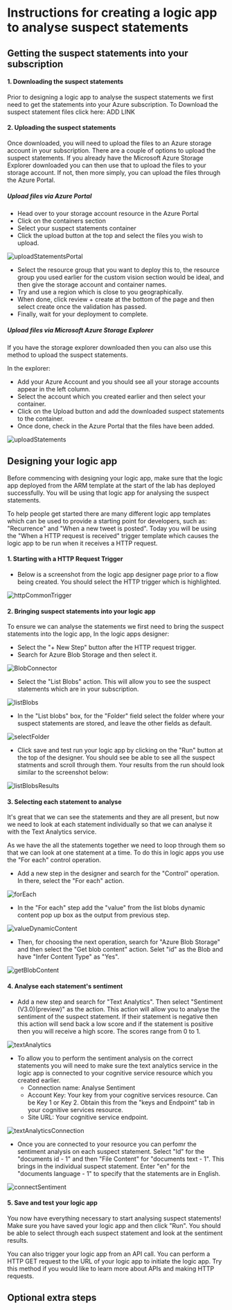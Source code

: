 # Instructions for creating a logic app to analyse suspect statements

## Getting the suspect statements into your subscription

#### 1. Downloading the suspect statements

Prior to designing a logic app to analyse the suspect statements we first need to get the statements into your Azure subscription. 
To Download the suspect statement files click here: ADD LINK

#### 2. Uploading the suspect statements

Once downloaded, you will need to upload the files to an Azure storage account in your subscription. There are a couple of options to upload the suspect statements. If you already have the Microsoft Azure Storage Explorer downloaded you can then use that to upload the files to your storage account. If not, then more simply, you can upload the files through the Azure Portal.

##### Upload files via Azure Portal

* Head over to your storage account resource in the Azure Portal
* Click on the containers section
* Select your suspect statements container
* Click the upload button at the top and select the files you wish to upload.

![uploadStatementsPortal](https://user-images.githubusercontent.com/73177811/114716732-3c41d000-9d2c-11eb-8204-8978deac28ad.png)


* Select the resource group that you want to deploy this to, the resource group you used earlier for the custom vision section would be ideal, and then give the storage account and container names. 
* Try and use a region which is close to you geographically. 
* When done, click review + create at the bottom of the page and then select create once the validation has passed. 
* Finally, wait for your deployment to complete.

##### Upload files via Microsoft Azure Storage Explorer

If you have the storage explorer downloaded then you can also use this method to upload the suspect statements.

In the explorer:
* Add your Azure Account and you should see all your storage accounts appear in the left column. 
* Select the account which you created earlier and then select your container. 
* Click on the Upload button and add the downloaded suspect statements to the container. 
* Once done, check in the Azure Portal that the files have been added. 

![uploadStatements](https://user-images.githubusercontent.com/73177811/114023663-0fdd0e00-986b-11eb-9ab3-c78f2a60ce4e.png)


## Designing your logic app

Before commencing with designing your logic app, make sure that the logic app deployed from the ARM template at the start of the lab has deployed successfully. You will be using that logic app for analysing the suspect statements.

To help people get started there are many different logic app templates which can be used to provide a starting point for developers, such as: "Recurrence" and "When a new tweet is posted". Today you will be using the "When a HTTP request is received" trigger template which causes the logic app to be run when it receives a HTTP request. 

#### 1. Starting with a HTTP Request Trigger

* Below is a screenshot from the logic app designer page prior to a flow being created. You should select the HTTP trigger which is highlighted.

![httpCommonTrigger](https://user-images.githubusercontent.com/73177811/114719907-6fd22980-9d2f-11eb-897f-8734a449a0ed.png)

#### 2. Bringing suspect statements into your logic app

To ensure we can analyse the statements we first need to bring the suspect statements into the logic app, In the logic apps designer:

* Select the "+ New Step" button after the HTTP request trigger.
* Search for Azure Blob Storage and then select it.

![BlobConnector](https://user-images.githubusercontent.com/73177811/114740722-060f4b00-9d42-11eb-957b-327e0248bca2.png)

* Select the "List Blobs" action. This will allow you to see the suspect statements which are in your subscription.

![listBlobs](https://user-images.githubusercontent.com/73177811/114723956-05bb8380-9d33-11eb-81b8-a24a5e603b31.png)

* In the "List blobs" box, for the "Folder" field select the folder where your suspect statements are stored, and leave the other fields as default.

![selectFolder](https://user-images.githubusercontent.com/73177811/114724146-2c79ba00-9d33-11eb-8905-d4413f5e5ed8.png)

* Click save and test run your logic app by clicking on the "Run" button at the top of the designer. You should see be able to see all the suspect statments and scroll through them. Your results from the run should look similar to the screenshot below:

![listBlobsResults](https://user-images.githubusercontent.com/73177811/114723614-b412f900-9d32-11eb-9b4f-0a5ae4f36023.png)  

#### 3. Selecting each statement to analyse

It's great that we can see the statements and they are all present, but now we need to look at each statement individually so that we can analyse it with the Text Analytics service.

As we have the all the statements together we need to loop through them so that we can look at one statement at a time. To do this in logic apps you use the "For each" control operation.

* Add a new step in the designer and search for the "Control" operation. In there, select the "For each" action.

![forEach](https://user-images.githubusercontent.com/73177811/114725447-69927c00-9d34-11eb-8dbc-b03f746e322d.png)

* In the "For each" step add the "value" from the list blobs dynamic content pop up box as the output from previous step. 

![valueDynamicContent](https://user-images.githubusercontent.com/73177811/114725844-c2faab00-9d34-11eb-92df-de2fe204e814.png)

* Then, for choosing the next operation, search for "Azure Blob Storage" and then select the "Get blob content" action. Selet "id" as the Blob and have "Infer Content Type" as "Yes".

![getBlobContent](https://user-images.githubusercontent.com/73177811/114727688-54b6e800-9d36-11eb-883c-6833cca6725e.png)

#### 4. Analyse each statement's sentiment

* Add a new step and search for "Text Analytics". Then select "Sentiment (V3.0)(preview)" as the action. This action will allow you to analyse the sentiment of the suspect statement. If their statement is negative then this action will send back a low score and if the statement is positive then you will receive a high score. The scores range from 0 to 1.

![textAnalytics](https://user-images.githubusercontent.com/73177811/114728147-bd05c980-9d36-11eb-8148-f5425cc50089.png)

* To allow you to perform the sentiment analysis on the correct statements you will need to make sure the text analytics service in the logic app is connected to your cognitive service resource which you created earlier.
   * Connection name: Analyse Sentiment
   * Account Key: Your key from your cognitive services resource. Can be Key 1 or Key 2. Obtain this from the "keys and Endpoint" tab in your cognitive services resource.
   * Site URL: Your cognitive service endpoint.
   
![textAnalyticsConnection](https://user-images.githubusercontent.com/73177811/114729341-cc394700-9d37-11eb-996e-7ebdab2d8fb7.png)

* Once you are connected to your resource you can perfomr the sentiment analysis on each suspect statement. Select "Id" for the "documents id - 1" and then "File Content" for "documents text - 1". This brings in the individual suspect statement. Enter "en" for the "documents language - 1" to specify that the statements are in English.

![connectSentiment](https://user-images.githubusercontent.com/73177811/114729901-4cf84300-9d38-11eb-8734-50476ce7c9b5.png)

#### 5. Save and test your logic app

You now have everything necessary to start analysing suspect statements! Make sure you have saved your logic app and then click "Run". You should be able to select through each suspect statement and look at the sentiment results.

You can also trigger your logic app from an API call. You can perform a HTTP GET request to the URL of your logic app to initiate the logic app. Try this method if you would like to learn more about APIs and making HTTP requests.

## Optional extra steps


